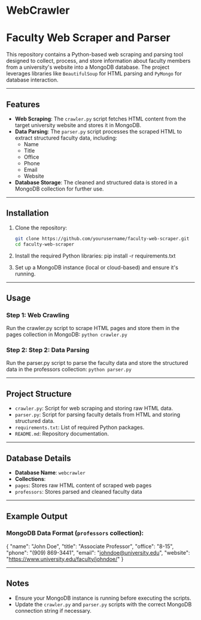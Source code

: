 # WebCrawler

# Faculty Web Scraper and Parser

This repository contains a Python-based web scraping and parsing tool designed to collect, process, and store information about faculty members from a university's website into a MongoDB database. The project leverages libraries like `BeautifulSoup` for HTML parsing and `PyMongo` for database interaction.

---

## Features

- **Web Scraping**: The `crawler.py` script fetches HTML content from the target university website and stores it in MongoDB.
- **Data Parsing**: The `parser.py` script processes the scraped HTML to extract structured faculty data, including:
  - Name
  - Title
  - Office
  - Phone
  - Email
  - Website
- **Database Storage**: The cleaned and structured data is stored in a MongoDB collection for further use.

---

## Installation

1. Clone the repository:
   ```bash
   git clone https://github.com/yourusername/faculty-web-scraper.git
   cd faculty-web-scraper

2. Install the required Python libraries:
  pip install -r requirements.txt

3.  Set up a MongoDB instance (local or cloud-based) and ensure it's running.

---

## Usage

### Step 1: Web Crawling
Run the crawler.py script to scrape HTML pages and store them in the pages collection in MongoDB: `python crawler.py`

### Step 2: Step 2: Data Parsing
Run the parser.py script to parse the faculty data and store the structured data in the professors collection: `python parser.py`

---

## Project Structure

- `crawler.py`: Script for web scraping and storing raw HTML data.
- `parser.py`: Script for parsing faculty details from HTML and storing structured data.
- `requirements.txt`: List of required Python packages.
- `README.md`: Repository documentation.

---

## Database Details
- **Database Name**: `webcrawler`
- **Collections**:
-   `pages`: Stores raw HTML content of scraped web pages
-   `professors`: Stores parsed and cleaned faculty data

---

## Example Output
### MongoDB Data Format (`professors` collection):
{
  "name": "John Doe",
  "title": "Associate Professor",
  "office": "8-15",
  "phone": "(909) 869-3441",
  "email": "johndoe@university.edu",
  "website": "https://www.university.edu/faculty/johndoe/"
}

---

## Notes
- Ensure your MongoDB instance is running before executing the scripts.
- Update the `crawler.py` and `parser.py` scripts with the correct MongoDB connection string if necessary.
